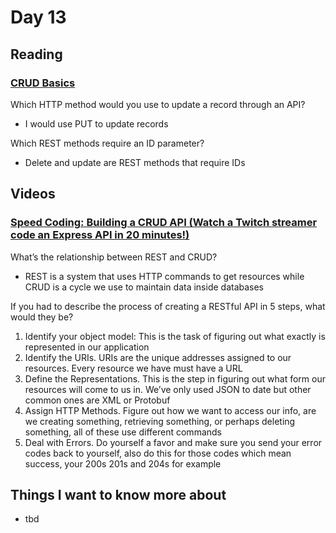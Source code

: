 # Day 13

## Reading

### [CRUD Basics](https://medium.com/geekculture/crud-operations-explained-2a44096e9c88)

Which HTTP method would you use to update a record through an API?

- I would use PUT to update records

Which REST methods require an ID parameter?

- Delete and update are REST methods that require IDs

## Videos

### [Speed Coding: Building a CRUD API (Watch a Twitch streamer code an Express API in 20 minutes!)](https://www.youtube.com/watch?v=EzNcBhSv1Wo)

What’s the relationship between REST and CRUD?

- REST is a system that uses HTTP commands to get resources while CRUD is a cycle we use to maintain data inside databases

If you had to describe the process of creating a RESTful API in 5 steps, what would they be?

1. Identify your object model: This is the task of figuring out what exactly is represented in our application
2. Identify the URIs. URIs are the unique addresses assigned to our resources. Every resource we have must have a URL
3. Define the Representations. This is the step in figuring out what form our resources will come to us in. We’ve only used JSON to date but other common ones are XML or Protobuf
4. Assign HTTP Methods. Figure out how we want to access our info, are we creating something, retrieving something, or perhaps deleting something, all of these use different commands
5. Deal with Errors. Do yourself a favor and make sure you send your error codes back to yourself, also do this for those codes which mean success, your 200s 201s and 204s for example

## Things I want to know more about

- tbd
